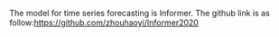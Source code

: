 The model for time series forecasting is Informer. The github link is as follow:https://github.com/zhouhaoyi/Informer2020
